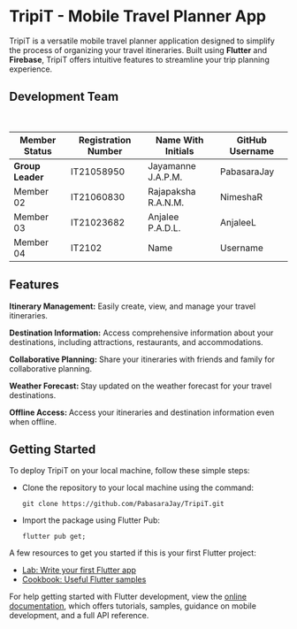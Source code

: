 # TripiT - Mobile Travel Planner App
TripiT is a versatile mobile travel planner application designed to simplify the process of organizing your travel itineraries. Built using <b>Flutter</b> and <b>Firebase</b>, TripiT offers intuitive features to streamline your trip planning experience.

## Development Team 
<table class="styled-table" align="center">
<thead>
<tr>
<th>Member Status</th>
<th>Registration Number</th>
<th>Name With Initials</th>
<th>GitHub Username</th>
</tr>
</thead>
<tbody>
<tr class=""active-row>
<td><b>Group Leader</b></td>
<td>IT21058950</td>
<td>Jayamanne J.A.P.M.</td>
<td>PabasaraJay</td>            
</tr>
<tr>
<td>Member 02</td>
<td>IT21060830</td>
<td>Rajapaksha R.A.N.M.</td>
<td>NimeshaR</td>
</tr>
<tr>
<td>Member 03</td>
<td>IT21023682</td>
<td>Anjalee P.A.D.L.</td>
<td>AnjaleeL</td>
</tr>
<tr>
<td>Member 04</td>
<td>IT2102</td>
<td> Name</td>
<td>Username</td>
</tr>
</tbody>
</table>

## Features
<b> Itinerary Management:</b> Easily create, view, and manage your travel itineraries.<br>

<b> Destination Information:</b> Access comprehensive information about your destinations, including attractions, restaurants, and accommodations.<br>

<b> Collaborative Planning:</b> Share your itineraries with friends and family for collaborative planning.<br>

<b> Weather Forecast: </b>Stay updated on the weather forecast for your travel destinations.<br>

<b> Offline Access: </b>Access your itineraries and destination information even when offline.

## Getting Started
To deploy TripiT on your local machine, follow these simple steps:
<ul>
<li>Clone the repository to your local machine using the command:

    git clone https://github.com/PabasaraJay/TripiT.git

<li>Import the package using Flutter Pub:

    flutter pub get;

</ul>
A few resources to get you started if this is your first Flutter project:

- [Lab: Write your first Flutter app](https://docs.flutter.dev/get-started/codelab)
- [Cookbook: Useful Flutter samples](https://docs.flutter.dev/cookbook)

For help getting started with Flutter development, view the
[online documentation](https://docs.flutter.dev/), which offers tutorials,
samples, guidance on mobile development, and a full API reference.